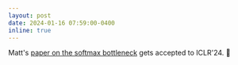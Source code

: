 ```yaml
---
layout: post
date: 2024-01-16 07:59:00-0400
inline: true
---
```


Matt's [paper on the softmax bottleneck](https://arxiv.org/abs/2310.01693) gets accepted to ICLR'24. 🎉
